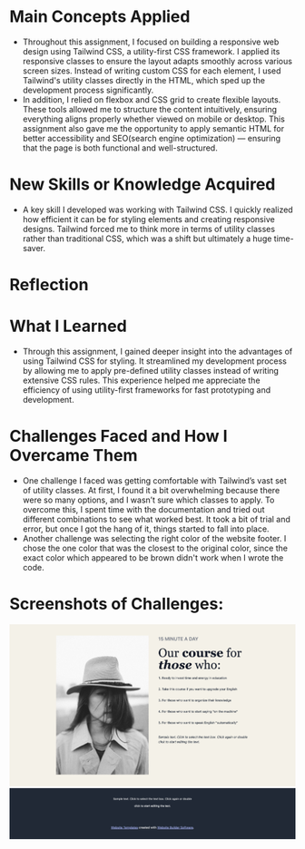 # Main Concepts Applied
* Throughout this assignment, I focused on building a responsive web design using Tailwind CSS, a utility-first CSS framework. I applied its responsive classes to ensure the layout adapts smoothly across various screen sizes. Instead of writing custom CSS for each element, I used Tailwind's utility classes directly in the HTML, which sped up the development process significantly.
* In addition, I relied on flexbox and CSS grid to create flexible layouts. These tools allowed me to structure the content intuitively, ensuring everything aligns properly whether viewed on mobile or desktop. This assignment also gave me the opportunity to apply semantic HTML for better accessibility and SEO(search engine optimization) — ensuring that the page is both functional and well-structured.

# New Skills or Knowledge Acquired
* A key skill I developed was working with Tailwind CSS. I quickly realized how efficient it can be for styling elements and creating responsive designs. Tailwind forced me to think more in terms of utility classes rather than traditional CSS, which was a shift but ultimately a huge time-saver.

# Reflection
# What I Learned
* Through this assignment, I gained deeper insight into the advantages of using Tailwind CSS for styling. It streamlined my development process by allowing me to apply pre-defined utility classes instead of writing extensive CSS rules. This experience helped me appreciate the efficiency of using utility-first frameworks for fast prototyping and development.

# Challenges Faced and How I Overcame Them
* One challenge I faced was getting comfortable with Tailwind’s vast set of utility classes. At first, I found it a bit overwhelming because there were so many options, and I wasn’t sure which classes to apply. To overcome this, I spent time with the documentation and tried out different combinations to see what worked best. It took a bit of trial and error, but once I got the hang of it, things started to fall into place.
* Another challenge was selecting the right color of the website footer. I chose the one color that was the closest to the original color, since the exact color which appeared to be brown didn't work when I wrote the code.

# Screenshots of Challenges:
![Challenge1](Challenge1.png)
![Challenge2](Challenge2.png)
